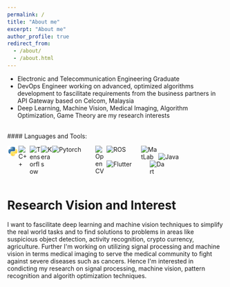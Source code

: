 ```yaml
---
permalink: /
title: "About me"
excerpt: "About me"
author_profile: true
redirect_from: 
  - /about/
  - /about.html
---
```


* Electronic and Telecommunication Engineering Graduate
* DevOps Engineer working on advanced, optimized algorithms development to fascilitate requirements from the business partners in API Gateway based on Celcom, Malaysia
* Deep Learning, Machine Vision, Medical Imaging, Algorithm Optimization, Game Theory are my research interests
<br />
#### Languages and Tools:

[<img align="left" alt="Python" width="26px" src="https://raw.githubusercontent.com/devicons/devicon/master/icons/python/python-original.svg" />]()
&nbsp;&nbsp;&nbsp;
[<img align="left" alt="C++" width="26px" src="https://raw.githubusercontent.com/isocpp/logos/master/cpp_logo.svg" />]()
&nbsp;&nbsp;&nbsp;
[<img align="left" alt="Tensorflow" width="26px" src="https://raw.githubusercontent.com/valohai/ml-logos/master/tensorflow-tf.svg" />]()
&nbsp;&nbsp;&nbsp;
[<img align="left" alt="Keras" width="26px" src="https://raw.githubusercontent.com/valohai/ml-logos/master/keras.svg" />]()
&nbsp;&nbsp;&nbsp;
[<img align="left" alt="Pytorch" width="100px" src="https://raw.githubusercontent.com/valohai/ml-logos/master/pytorch.svg" />]()
&nbsp;&nbsp;&nbsp;
[<img align="left" alt="OpenCV" width="26px" src="https://github.com/opencv/opencv/blob/master/doc/opencv-logo2.png?raw=true" />]()
&nbsp;&nbsp;&nbsp;
[<img align="left" alt="ROS" width="80px" src="https://upload.wikimedia.org/wikipedia/commons/thumb/b/bb/Ros_logo.svg/1280px-Ros_logo.svg.png" />]()
&nbsp;&nbsp;&nbsp;
[<img align="left" alt="MatLab" width="40px" src="https://upload.wikimedia.org/wikipedia/commons/thumb/2/21/Matlab_Logo.png/667px-Matlab_Logo.png" />]()
&nbsp;&nbsp;&nbsp;
[<img align="left" alt="Java" width="55px" src="https://cdn.freebiesupply.com/logos/thumbs/2x/java-logo.png" />]()
&nbsp;&nbsp;&nbsp;
[<img align="left" alt="Flutter" width="100px" src="https://upload.wikimedia.org/wikipedia/commons/1/17/Google-flutter-logo.png" />]()
&nbsp;&nbsp;&nbsp;
[<img align="left" alt="Dart" width="35px" src="https://d2eip9sf3oo6c2.cloudfront.net/tags/images/000/001/227/square_480/dart-logo.png" />]()
&nbsp;&nbsp;&nbsp;

<br />
<br/>

Research Vision and Interest
======
I want to fascilitate deep learning and machine vision techniques to simplify the real world tasks and to find solutions to problems in areas like suspicious object detection, activity recognition, crypto currency, agriculture. Further I'm working on utilizing signal processing and machine vision in terms medical imaging to serve the medical community to fight against severe diseases such as cancers. Hence I'm interested in condicting my research on signal processing, machine vision, pattern recognition and algorith optimization techniques.  
